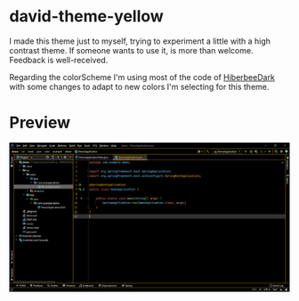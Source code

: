 # david-theme-yellow
I made this theme just to myself, trying to experiment a little with a high contrast theme. If someone wants
to use it, is more than welcome. Feedback is well-received.

Regarding the colorScheme I'm using most of the code of [HiberbeeDark](https://github.com/hiberbee/jetbrains-ide-theme) 
with some changes to adapt to new colors I'm selecting for this theme.

# Preview
![Screenshot](https://raw.githubusercontent.com/davidcruzvargas/david-theme/main/src/main/resources/screenshots/screen.png)